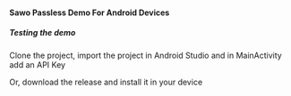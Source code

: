 #### Sawo Passless Demo For Android Devices

##### Testing the demo

Clone the project, import the project in Android Studio and in MainActivity add an API Key

Or, download the release and install it in your device